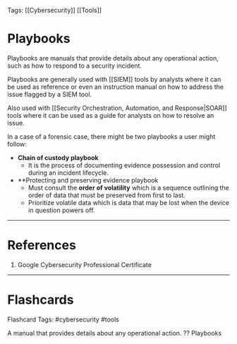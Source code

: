 Tags: [[Cybersecurity]] [[Tools]]
# Playbooks

Playbooks are manuals that provide details about any operational action, such as how to respond to a security incident.

Playbooks are generally used with [[SIEM]] tools by analysts where it can be used as reference or even an instruction manual on how to address the issue flagged by a SIEM tool.

Also used with [[Security Orchestration, Automation, and Response|SOAR]] tools where it can be used as a guide for analysts on how to resolve an issue.

In a case of a forensic case, there might be two playbooks a user might follow:

- **Chain of custody playbook**
	- It is the process of documenting evidence possession and control during an incident lifecycle.
- **Protecting and preserving evidence playbook
	- Must consult the **order of volatility** which is a sequence outlining the order of data that must be preserved from first to last.
	- Prioritize volatile data which is data that may be lost when the device in question powers off.

---
# References

1. Google Cybersecurity Professional Certificate

---
# Flashcards

Flashcard Tags: #cybersecurity #tools 

A manual that provides details about any operational action.
??
Playbooks
<!--SR:!2024-05-11,13,270!2024-05-11,7,230-->